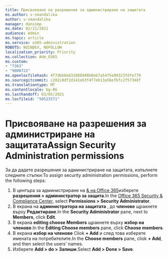 ```yaml
---
title: Присвояване на разрешения за администриране на защитата
ms.author: v-smandalika
author: v-smandalika
manager: dansimp
ms.date: 02/21/2021
audience: Admin
ms.topic: article
ms.service: o365-administration
ROBOTS: NOINDEX, NOFOLLOW
localization_priority: Priority
ms.collection: Adm_O365
ms.custom:
- "7363"
- "9000722"
ms.openlocfilehash: 4f7dbb6e631688948b8eb7a5475e99323fdfe779
ms.sourcegitcommit: c202c0df2d141e63f4f7eb13a56efbfc2f57348f
ms.translationtype: MT
ms.contentlocale: bg-BG
ms.lasthandoff: 03/05/2021
ms.locfileid: "50523571"
---
```

# <a name="assign-security-administration-permissions"></a><span data-ttu-id="682c1-102">Присвояване на разрешения за администриране на защитата</span><span class="sxs-lookup"><span data-stu-id="682c1-102">Assign Security Administration permissions</span></span>

<span data-ttu-id="682c1-103">За да дадете разрешения за администриране на защитата, изпълнете следните стъпки:</span><span class="sxs-lookup"><span data-stu-id="682c1-103">To assign security administration permissions, perform the following steps:</span></span>

1. <span data-ttu-id="682c1-104">В центъра за администриране на [& на Office 365](https://sip.protection.office.com/homepage)изберете **разрешения > администратор за защита**.</span><span class="sxs-lookup"><span data-stu-id="682c1-104">In the [Office 365 Security & Compliance Center](https://sip.protection.office.com/homepage), select **Permissions > Security Administrator**.</span></span>
2. <span data-ttu-id="682c1-105">В екрана на **администратора на защитата** , до **членове** щракнете върху **Редактиране**.</span><span class="sxs-lookup"><span data-stu-id="682c1-105">In the **Security Administrator** pane, next to **Members**, click **Edit**.</span></span>
3. <span data-ttu-id="682c1-106">В екрана **editing choose Members** щракнете върху **избор на членове**.</span><span class="sxs-lookup"><span data-stu-id="682c1-106">In the **Editing Choose members** pane, click **Choose members**.</span></span>
4. <span data-ttu-id="682c1-107">В екрана **избор на членове** Cliok **+ Add** и след това изберете имената на потребителите.</span><span class="sxs-lookup"><span data-stu-id="682c1-107">In the **Choose members** pane, cliok **+ Add**, and then select the users' names.</span></span>
5. <span data-ttu-id="682c1-108">Изберете **Add > do > Запиши**.</span><span class="sxs-lookup"><span data-stu-id="682c1-108">Select **Add > Done > Save**.</span></span>